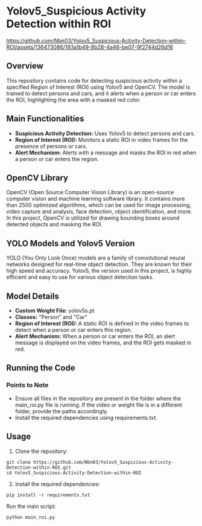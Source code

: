 
# Yolov5_Suspicious Activity Detection within ROI


https://github.com/Nbn03/Yolov5_Suspicious-Activity-Detection-within-ROI/assets/136473086/193a1b49-8b28-4a46-be07-9f2744d26d16



## Overview
This repository contains code for detecting suspicious activity within a specified Region of Interest (ROI) using Yolov5 and OpenCV. The model is trained to detect persons and cars, and it alerts when a person or car enters the ROI, highlighting the area with a masked red color.

## Main Functionalities
- **Suspicious Activity Detection:** Uses Yolov5 to detect persons and cars.
- **Region of Interest (ROI):** Monitors a static ROI in video frames for the presence of persons or cars.
- **Alert Mechanism:** Alerts with a message and masks the ROI in red when a person or car enters the region.
 
## OpenCV Library
OpenCV (Open Source Computer Vision Library) is an open-source computer vision and machine learning software library. It contains more than 2500 optimized algorithms, which can be used for image processing, video capture and analysis, face detection, object identification, and more. In this project, OpenCV is utilized for drawing bounding boxes around detected objects and masking the ROI.

## YOLO Models and Yolov5 Version
YOLO (You Only Look Once) models are a family of convolutional neural networks designed for real-time object detection. They are known for their high speed and accuracy. Yolov5, the version used in this project, is highly efficient and easy to use for various object detection tasks.

## Model Details
- **Custom Weight File:** yolov5s.pt
- **Classes:** "Person" and "Car"
- **Region of Interest (ROI):** A static ROI is defined in the video frames to detect when a person or car enters this region.
- **Alert Mechanism:** When a person or car enters the ROI, an alert message is displayed on the video frames, and the ROI gets masked in red.

## Running the Code
### Points to Note
- Ensure all files in the repository are present in the folder where the main_roi.py file is running. If the video or weight file is in a different folder, provide the paths accordingly.
- Install the required dependencies using requirements.txt.
  
## Usage
1. Clone the repository:
```
git clone https://github.com/Nbn03/Yolov5_Suspicious-Activity-Detection-within-ROI.git
cd Yolov5_Suspicious-Activity-Detection-within-ROI
```
2. Install the required dependencies:
```
pip install -r requirements.txt
```

Run the main script:
```
python main_roi.py 
```
